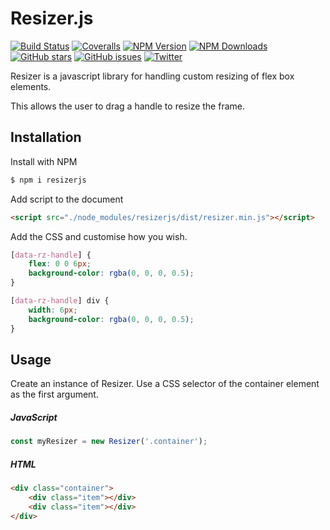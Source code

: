 # Resizer.js

[![Build Status](https://img.shields.io/travis/eknowles/resizerjs/master.svg?style=flat-square)](https://travis-ci.org/eknowles/resizerjs)
[![Coveralls](https://img.shields.io/coveralls/eknowles/resizerjs/master.svg?style=flat-square)](https://coveralls.io/github/eknowles/resizerjs?branch=master)
[![NPM Version](https://img.shields.io/npm/v/resizerjs.svg?style=flat-square)](https://www.npmjs.com/package/resizerjs)
[![NPM Downloads](https://img.shields.io/npm/dt/resizerjs.svg?style=flat-square)](https://www.npmjs.com/package/resizerjs)
[![GitHub stars](https://img.shields.io/github/stars/eknowles/resizerjs.svg?style=flat-square)](https://github.com/eknowles/resizerjs/stargazers)
[![GitHub issues](https://img.shields.io/github/issues/eknowles/resizerjs.svg?style=flat-square)](https://github.com/eknowles/resizerjs/issues)
[![Twitter](https://img.shields.io/twitter/url/https/github.com/eknowles/resizerjs.svg?style=social)](https://twitter.com/intent/tweet?text=Wow&url=https://github.com/eknowles/resizerjs)

Resizer is a javascript library for handling custom resizing of flex box elements.

This allows the user to drag a handle to resize the frame.

## Installation

Install with NPM

```bash
$ npm i resizerjs
```

Add script to the document

```html
<script src="./node_modules/resizerjs/dist/resizer.min.js"></script>
```

Add the CSS and customise how you wish.

```css
[data-rz-handle] {
    flex: 0 0 6px;
    background-color: rgba(0, 0, 0, 0.5);
}

[data-rz-handle] div {
    width: 6px;
    background-color: rgba(0, 0, 0, 0.5);
}
```

## Usage

Create an instance of Resizer. Use a CSS selector of the container element as the first argument.

##### JavaScript

```javascript
const myResizer = new Resizer('.container');
```

##### HTML

```html
<div class="container">
    <div class="item"></div>
    <div class="item"></div>
</div>
```
